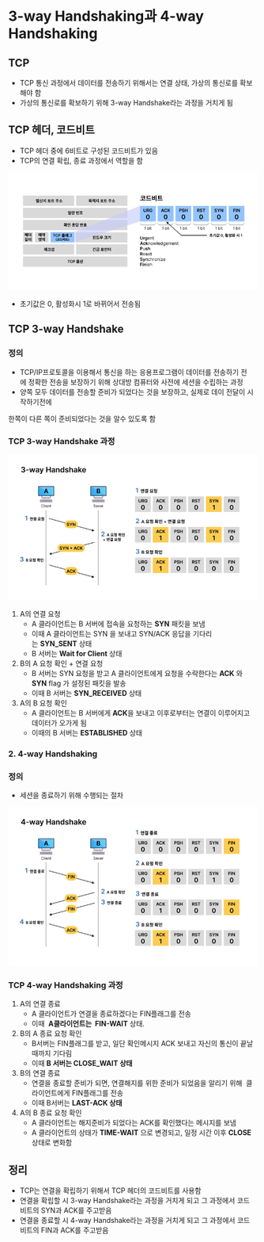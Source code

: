 # 3-way Handshaking과 4-way Handshaking

## TCP

- TCP 통신 과정에서 데이터를 전송하기 위해서는 연결 상태, 가상의 통신로를 확보해야 함
- 가상의 통신로를 확보하기 위해 3-way Handshake라는 과정을 거치게 됨

## TCP 헤더, 코드비트

- TCP 헤더 중에 6비트로 구성된 코드비트가 있음
- TCP의 연결 확립, 종료 과정에서 역할을 함

![Untitled](../../_image/TCP%20%ED%97%A4%EB%8D%94%EC%99%80%20%EC%BD%94%EB%93%9C%EB%B9%84%ED%8A%B8.png)

- 초기값은 0, 활성화시 1로 바뀌어서 전송됨

## **TCP 3-way Handshake**

### 정의

- TCP/IP프로토콜을 이용해서 통신을 하는 응용프로그램이 데이터를 전송하기 전에 정확한 전송을 보장하기 위해 상대방 컴퓨터와 사전에 세션을 수립하는 과정
- 양쪽 모두 데이터를 전송할 준비가 되었다는 것을 보장하고, 실제로 데이 전달이 시작하기전에

한쪽이 다른 쪽이 준비되었다는 것을 알수 있도록 함

### **TCP 3-way Handshake 과정**

![Untitled](../../_image/3-way%20Handshake.png)

1. A의 연결 요청
    - A 클라이언트는 B 서버에 접속을 요청하는 **SYN** 패킷을 보냄
    - 이때 A 클라이언트는 SYN 을 보내고 SYN/ACK 응답을 기다리는 **SYN_SENT** 상태
    - B 서버는 **Wait for Client** 상태
2. B의 A 요청 확인 + 연결 요청
    - B 서버는 SYN 요청을 받고 A 클라이언트에게 요청을 수락한다는 **ACK** 와 **SYN** flag 가 설정된 패킷을 발송
    - 이때 B 서버는 **SYN_RECEIVED** 상태
3. A의 B 요청 확인
    - A 클라이언트는 B 서버에게 **ACK**을 보내고 이후로부터는 연결이 이루어지고 데이터가 오가게 됨
    - 이때의 B 서버는 **ESTABLISHED** 상태

### **2. 4-way Handshaking**

### 정의

- 세션을 종료하기 위해 수행되는 절차

![Untitled](../../_image/4-way%20Handshake.png)

### **TCP 4-way Handshaking 과정**

1. A의 연결 종료
    - A 클라이언트가 연결을 종료하겠다는 FIN플래그를 전송
    - 이때  **A클라이언트는  FIN-WAIT** 상태.
2. B의 A 종료 요청 확인
    - B서버는 FIN플래그를 받고, 일단 확인메시지 ACK 보내고 자신의 통신이 끝날때까지 기다림
    - 이때 **B 서버는 CLOSE_WAIT 상태**
3. B의 연결 종료
    - 연결을 종료할 준비가 되면, 연결해지를 위한 준비가 되었음을 알리기 위해  클라이언트에게 FIN플래그를 전송
    - 이때 B서버는 **LAST-ACK 상태**
4. A의 B 종료 요청 확인
    - A 클라이언트는 해지준비가 되었다는 ACK를 확인했다는 메시지를 보냄
    - A 클라이언트의 상태가 **TIME-WAIT** 으로 변경되고, 일정 시간 이후 **CLOSE** 상태로 변화함

## 정리

- TCP는 연결을 확립하기 위해서 TCP 헤더의 코드비트를 사용함
- 연결을 확립할 시 3-way Handshake라는 과정을 거치게 되고 그 과정에서 코드 비트의 SYN과 ACK를 주고받음
- 연결을 종료할 시 4-way Handshake라는 과정을 거치게 되고 그 과정에서 코드 비트의 FIN과 ACK를 주고받음